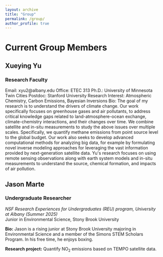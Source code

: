 ```yaml
---
layout: archive
title: "Group"
permalink: /group/
author_profile: true
---
```


# Current Group Members

<h2><strong>Xueying Yu</strong></h2>
<h3>Research Faculty</h3>
Email: xyu2@albany.edu
Office: ETEC 313
Ph.D.: University of Minnesota Twin Cities
Postdoc: Stanford University
Research Interest: Atmospheric Chemistry, Carbon Emissions, Bayesian Inversions
Bio: The goal of my research is to understand the drivers of climate change. Our work specifically focuses on greenhouse gases and air pollutants, to address critical knowledge gaps related to land-atmosphere-ocean exchange, climate-chemistry interactions, and their changes over time. We combine satellite and in-situ measurements to study the above issues over multiple scales. Specifically, we quantify methane emissions from point source level to the global budget. Our work also seeks to develop advanced computational methods for analyzing big data, for example by formulating novel inverse modeling approaches for leveraging the vast information provided by next-generation satellite data.
Yu's research focuses on using remote sensing observations along with earth system models and in-situ measurements to understand the source, chemical formation, and impacts of air pollution.

<h2><strong>Jason Marte</strong></h2>
<h3>Undergraduate Researcher</h3>
<p><em>NSF Research Experiences for Undergraduates (REU) program, University at Albany (Summer 2025)</em><br>
Junior in Environmental Science, Stony Brook University</p>

<p><strong>Bio:</strong> Jason is a rising junior at Stony Brook University majoring in Environmental Science and a member of the Simons STEM Scholars Program. In his free time, he enjoys boxing.</p>

<p><strong>Research project:</strong> Quantify NO<sub>2</sub> emissions based on TEMPO satellite data.</p>
